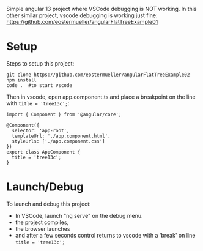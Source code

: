 Simple angular 13 project where VSCode debugging is NOT working.  In this other similar project, vscode debugging is working just fine:  https://github.com/eostermueller/angularFlatTreeExample01

# Setup
Steps to setup this project:

    git clone https://github.com/eostermueller/angularFlatTreeExample02
    npm install
    code .  #to start vscode
    
Then in vscode, open app.component.ts and place a breakpoint on the line with `title = 'tree13c';`:

    import { Component } from '@angular/core';
    
    @Component({
      selector: 'app-root',
      templateUrl: './app.component.html',
      styleUrls: ['./app.component.css']
    })
    export class AppComponent {
      title = 'tree13c';
    }
# Launch/Debug

To launch and debug this project:

* In VSCode, launch "ng serve" on the debug menu.
* the project compiles, 
* the browser launches 
* and after a few seconds control returns to vscode with a 'break' on line `title = 'tree13c';`

